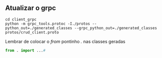 ## Atualizar o grpc

```shell
cd client_grpc
python -m grpc_tools.protoc -I./protos --python_out=./generated_classes --grpc_python_out=./generated_classes protos/crud_client.proto
```
Lembrar de colocar o _from_ pontinho _._  nas classes geradas 
```python
from . import ...#
```